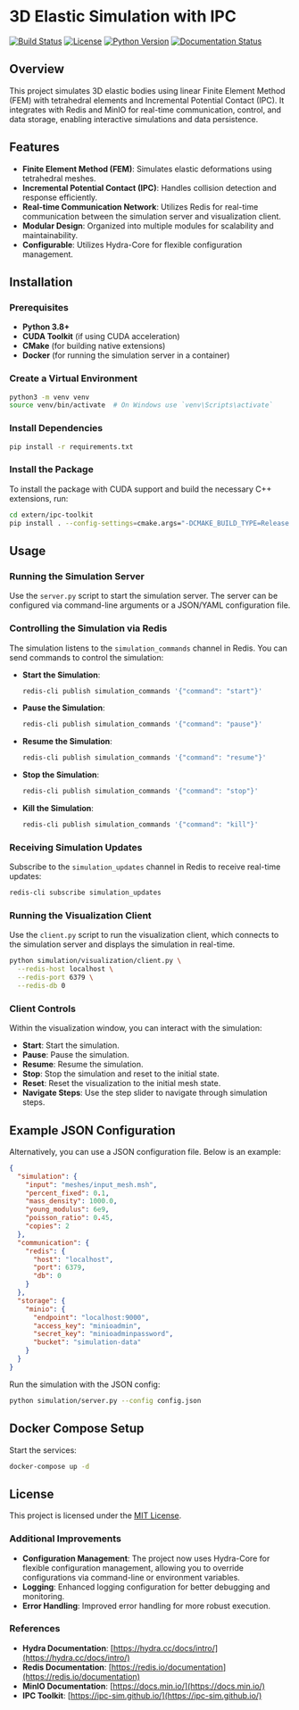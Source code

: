 # 3D Elastic Simulation with IPC

[![Build Status](https://img.shields.io/github/actions/workflow/status/YourUsername/YourRepo/build.yml?branch=main)](https://github.com/YourUsername/YourRepo/actions)
[![License](https://img.shields.io/github/license/YourUsername/YourRepo)](LICENSE)
[![Python Version](https://img.shields.io/pypi/pyversions/your-package-name)](https://pypi.org/project/your-package-name/)
[![Documentation Status](https://readthedocs.org/projects/your-project-name/badge/?version=latest)](https://your-project-name.readthedocs.io/en/latest/?badge=latest)

## Overview

This project simulates 3D elastic bodies using linear Finite Element Method (FEM) with tetrahedral elements and Incremental Potential Contact (IPC). It integrates with Redis and MinIO for real-time communication, control, and data storage, enabling interactive simulations and data persistence.

## Features

- **Finite Element Method (FEM)**: Simulates elastic deformations using tetrahedral meshes.
- **Incremental Potential Contact (IPC)**: Handles collision detection and response efficiently.
- **Real-time Communication Network**: Utilizes Redis for real-time communication between the simulation server and visualization client.
- **Modular Design**: Organized into multiple modules for scalability and maintainability.
- **Configurable**: Utilizes Hydra-Core for flexible configuration management.

## Installation

### Prerequisites

- **Python 3.8+**
- **CUDA Toolkit** (if using CUDA acceleration)
- **CMake** (for building native extensions)
- **Docker** (for running the simulation server in a container)



### Create a Virtual Environment

```bash
python3 -m venv venv
source venv/bin/activate  # On Windows use `venv\Scripts\activate`
```

### Install Dependencies

```bash
pip install -r requirements.txt
```

### Install the Package

To install the package with CUDA support and build the necessary C++ extensions, run:

```bash
cd extern/ipc-toolkit
pip install . --config-settings=cmake.args="-DCMAKE_BUILD_TYPE=Release -DIPC_TOOLKIT_WITH_CUDA=ON -DIPC_TOOLKIT_BUILD_PYTHON=ON -DCMAKE_CUDA_ARCHITECTURES=native"
```


## Usage

### Running the Simulation Server

Use the `server.py` script to start the simulation server. The server can be configured via command-line arguments or a JSON/YAML configuration file.

### Controlling the Simulation via Redis

The simulation listens to the `simulation_commands` channel in Redis. You can send commands to control the simulation:

- **Start the Simulation**:

  ```bash
  redis-cli publish simulation_commands '{"command": "start"}'
  ```

- **Pause the Simulation**:

  ```bash
  redis-cli publish simulation_commands '{"command": "pause"}'
  ```

- **Resume the Simulation**:

  ```bash
  redis-cli publish simulation_commands '{"command": "resume"}'
  ```

- **Stop the Simulation**:

  ```bash
  redis-cli publish simulation_commands '{"command": "stop"}'
  ```

- **Kill the Simulation**:

  ```bash
  redis-cli publish simulation_commands '{"command": "kill"}'
  ```

### Receiving Simulation Updates

Subscribe to the `simulation_updates` channel in Redis to receive real-time updates:

```bash
redis-cli subscribe simulation_updates
```

### Running the Visualization Client

Use the `client.py` script to run the visualization client, which connects to the simulation server and displays the simulation in real-time.

```bash
python simulation/visualization/client.py \
  --redis-host localhost \
  --redis-port 6379 \
  --redis-db 0
```

### Client Controls

Within the visualization window, you can interact with the simulation:

- **Start**: Start the simulation.
- **Pause**: Pause the simulation.
- **Resume**: Resume the simulation.
- **Stop**: Stop the simulation and reset to the initial state.
- **Reset**: Reset the visualization to the initial mesh state.
- **Navigate Steps**: Use the step slider to navigate through simulation steps.

## Example JSON Configuration

Alternatively, you can use a JSON configuration file. Below is an example:

```json
{
  "simulation": {
    "input": "meshes/input_mesh.msh",
    "percent_fixed": 0.1,
    "mass_density": 1000.0,
    "young_modulus": 6e9,
    "poisson_ratio": 0.45,
    "copies": 2
  },
  "communication": {
    "redis": {
      "host": "localhost",
      "port": 6379,
      "db": 0
    }
  },
  "storage": {
    "minio": {
      "endpoint": "localhost:9000",
      "access_key": "minioadmin",
      "secret_key": "minioadminpassword",
      "bucket": "simulation-data"
    }
  }
}
```

Run the simulation with the JSON config:

```bash
python simulation/server.py --config config.json
```

## Docker Compose Setup

Start the services:

```bash
docker-compose up -d
```

## License

This project is licensed under the [MIT License](LICENSE).

### Additional Improvements

- **Configuration Management**: The project now uses Hydra-Core for flexible configuration management, allowing you to override configurations via command-line or environment variables.
- **Logging**: Enhanced logging configuration for better debugging and monitoring.
- **Error Handling**: Improved error handling for more robust execution.

### References

- **Hydra Documentation**: [https://hydra.cc/docs/intro/](https://hydra.cc/docs/intro/)
- **Redis Documentation**: [https://redis.io/documentation](https://redis.io/documentation)
- **MinIO Documentation**: [https://docs.min.io/](https://docs.min.io/)
- **IPC Toolkit**: [https://ipc-sim.github.io/](https://ipc-sim.github.io/)